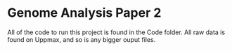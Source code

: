 # Genome Analysis Paper 2

All of the code to run this project is found in the Code folder. All raw data is found on Uppmax, and so is any bigger ouput files. 
